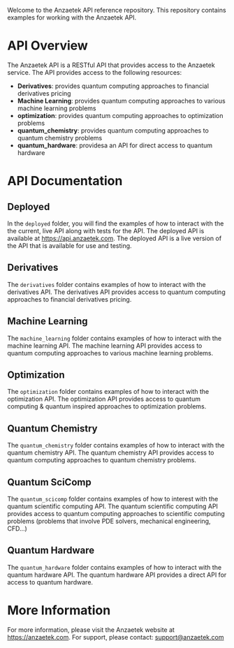 Welcome to the Anzaetek API reference repository.  This repository contains examples for working with the Anzaetek API.  

# API Overview
The Anzaetek API is a RESTful API that provides access to the Anzaetek service.  The API provides access to the following resources:
- **Derivatives**: provides quantum computing approaches to financial derivatives pricing
- **Machine Learning**: provides quantum computing approaches to various machine learning problems
- **optimization**: provides quantum computing approaches to optimization problems
- **quantum_chemistry**: provides quantum computing approaches to quantum chemistry problems
- **quantum_hardware**: providesa an API for direct access to quantum hardware

# API Documentation

## Deployed
In the `deployed` folder, you will find the examples of how to interact with the the current, live API along with tests for the API.  The deployed API is available at https://api.anzaetek.com.  The deployed API is a live version of the API that is available for use and testing.

## Derivatives
The `derivatives` folder contains examples of how to interact with the derivatives API.  The derivatives API provides access to quantum computing approaches to financial derivatives pricing.

## Machine Learning
The `machine_learning` folder contains examples of how to interact with the machine learning API.  The machine learning API provides access to quantum computing approaches to various machine learning problems.

## Optimization
The `optimization` folder contains examples of how to interact with the optimization API.  The optimization API provides access to quantum computing & quantum inspired approaches to optimization problems.

## Quantum Chemistry
The `quantum_chemistry` folder contains examples of how to interact with the quantum chemistry API.  The quantum chemistry API provides access to quantum computing approaches to quantum chemistry problems.

## Quantum SciComp
The `quantum_scicomp` folder contains examples of how to interest with the quantum scientific computing API.   The quantum scientific computing API provides access to quantum computing approaches to scientific computing problems (problems that involve PDE solvers, mechanical engineering, CFD...) 

## Quantum Hardware
The `quantum_hardware` folder contains examples of how to interact with the quantum hardware API.  The quantum hardware API provides a direct API for access to quantum hardware.

# More Information
For more information, please visit the Anzaetek website at https://anzaetek.com.  For support, please contact: support@anzaetek.com

